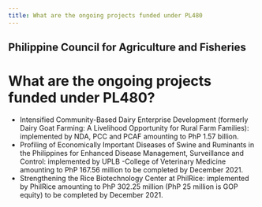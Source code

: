 ```yaml
---
title: What are the ongoing projects funded under PL480
---
```


## Philippine Council for Agriculture and Fisheries

# What are the ongoing projects funded under PL480?


 - Intensified Community-Based Dairy Enterprise Development (formerly Dairy Goat Farming: A Livelihood Opportunity for Rural Farm Families): implemented by NDA, PCC and PCAF amounting to PhP 1.57 billion.
 - Profiling of Economically Important Diseases of Swine and Ruminants in the Philippines for Enhanced Disease Management, Surveillance and Control: implemented by UPLB -College of Veterinary Medicine amounting to PhP 167.56 million to be completed by December 2021.
 - Strengthening the Rice Biotechnology Center at PhilRice: implemented by PhilRice amounting to PhP 302.25 million (PhP 25 million is GOP equity) to be completed by December 2021.
